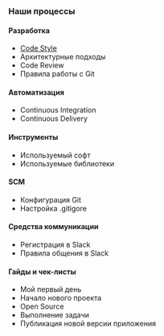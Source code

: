 ### Наши процессы

#### Разработка

- [Code Style](/processes/code-style.md)
- Архитектурные подходы
- Code Review
- Правила работы с Git

#### Автоматизация
- Continuous Integration
- Continuous Delivery

#### Инструменты
- Используемый софт
- Используемые библиотеки

#### SCM
- Конфигурация Git
- Настройка .gitigore

#### Средства коммуникации
- Регистрация в Slack
- Правила общения в Slack

#### Гайды и чек-листы
- Мой первый день
- Начало нового проекта
- Open Source
- Выполнение задачи
- Публикация новой версии приложения